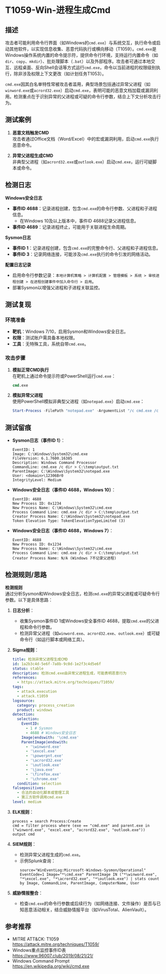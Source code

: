 # T1059-Win-进程生成Cmd

## 描述

攻击者可能利用命令行界面（如Windows的`cmd.exe`）与系统交互，执行命令或启动其他软件，以实现信息收集、恶意代码执行或横向移动（T1059）。`cmd.exe`是Windows操作系统内置的命令提示符，提供命令行环境，支持运行内置命令（如`dir`、`copy`、`mkdir`）、批处理脚本（`.bat`）以及外部程序。攻击者可通过本地交互、远程桌面、反向Shell会话等方式运行`cmd.exe`，命令以当前进程的权限级别执行，除非涉及权限上下文更改（如计划任务T1053）。

`cmd.exe`因其白名单特性常被攻击者滥用，典型场景包括通过异常父进程（如`winword.exe`或`acrord32.exe`）启动`cmd.exe`，表明可能的恶意文档加载或漏洞利用。检测重点在于识别异常的父进程或可疑的命令行参数，结合上下文分析攻击行为。

## 测试案例

1. **恶意文档触发CMD**  
   攻击者通过Office文档（Word/Excel）中的宏或漏洞利用，启动`cmd.exe`执行恶意命令。

2. **异常父进程生成CMD**  
   非典型父进程（如`acrord32.exe`或`outlook.exe`）启动`cmd.exe`，运行可疑脚本或命令。

## 检测日志

**Windows安全日志**  
- **事件ID 4688**：记录进程创建，包含`cmd.exe`的命令行参数、父进程和子进程信息。  
  - 在Windows 10及以上版本中，事件ID 4688记录父进程信息。  
- **事件ID 4689**：记录进程终止，可能用于关联进程生命周期。

**Sysmon日志**  
- **事件ID 1**：记录进程创建，包含`cmd.exe`的完整命令行、父进程和子进程信息。  
- **事件ID 3**：记录网络连接，可能涉及`cmd.exe`执行的命令引发的网络活动。

**配置日志记录**  
- 启用命令行参数记录：`本地计算机策略 > 计算机配置 > 管理模板 > 系统 > 审核进程创建 > 在进程创建事件中加入命令行 > 启用`。  
- 部署Sysmon以增强父进程和子进程关联监控。

## 测试复现

### 环境准备
- **靶机**：Windows 7/10，启用Sysmon和Windows安全日志。  
- **权限**：测试账户需具备本地权限。  
- **工具**：无特殊工具，系统自带`cmd.exe`。

### 攻击步骤
1. **模拟正常CMD执行**  
   在靶机上通过命令提示符或PowerShell运行`cmd.exe`：
   ```cmd
   cmd.exe
   ```

2. **模拟异常父进程**  
   使用PowerShell模拟非典型父进程（如`notepad.exe`）启动`cmd.exe`：
   ```powershell
   Start-Process -FilePath "notepad.exe" -ArgumentList "/c cmd.exe /c dir > C:\temp\output.txt"
   ```

## 测试留痕

- **Sysmon日志（事件ID 1）**：
  ```plaintext
  EventID: 1
  Image: C:\Windows\System32\cmd.exe
  FileVersion: 6.1.7600.16385
  Description: Windows Command Processor
  CommandLine: cmd.exe /c dir > C:\temp\output.txt
  ParentImage: C:\Windows\System32\notepad.exe
  User: <domain>\12306Br0
  IntegrityLevel: Medium
  ```
- **Windows安全日志（事件ID 4688，Windows 10）**：
  ```plaintext
  EventID: 4688
  New Process ID: 0x1234
  New Process Name: C:\Windows\System32\cmd.exe
  Process Command Line: cmd.exe /c dir > C:\temp\output.txt
  Creator Process Name: C:\Windows\System32\notepad.exe
  Token Elevation Type: TokenElevationTypeLimited (3)
  ```
- **Windows安全日志（事件ID 4688，Windows 7）**：
  ```plaintext
  EventID: 4688
  New Process ID: 0x1234
  New Process Name: C:\Windows\System32\cmd.exe
  Process Command Line: cmd.exe /c dir > C:\temp\output.txt
  Creator Process Name: N/A (Windows 7不记录父进程)
  ```

## 检测规则/思路

**检测规则**  
通过分析Sysmon和Windows安全日志，检测`cmd.exe`的异常父进程或可疑命令行参数。以下是具体思路：

1. **日志分析**：
   - 收集Sysmon事件ID 1或Windows安全事件ID 4688，提取`cmd.exe`的父进程和命令行参数。  
   - 检测异常父进程（如`winword.exe`、`acrord32.exe`、`outlook.exe`）或可疑命令行（如运行脚本或网络工具）。

2. **Sigma规则**：
   ```yaml
   title: 检测异常父进程生成CMD
   id: 1a2b3c4d-5e6f-7a8b-9c0d-1e2f3c4d5e6f
   status: stable
   description: 检测cmd.exe由异常父进程生成，可能表明恶意行为
   references:
     - https://attack.mitre.org/techniques/T1059/
   tags:
     - attack.execution
     - attack.t1059
   logsource:
     category: process_creation
     product: windows
   detection:
     selection:
       EventID:
         - 1 # Sysmon
         - 4688 # Windows安全日志
       Image|endswith: '\cmd.exe'
       ParentImage|endswith:
         - '\winword.exe'
         - '\excel.exe'
         - '\powerpnt.exe'
         - '\acrord32.exe'
         - '\outlook.exe'
         - '\java.exe'
         - '\firefox.exe'
         - '\chrome.exe'
     condition: selection
   falsepositives:
     - 合法的自动化脚本或管理工具
     - 第三方软件调用cmd.exe
   level: medium
   ```

3. **ELK规则**：
   ```plaintext
   process = search Process:Create
   cmd = filter process where (exe == "cmd.exe" and parent.exe in ("winword.exe", "excel.exe", "acrord32.exe", "outlook.exe"))
   output cmd
   ```

4. **SIEM规则**：
   - 检测异常父进程生成的`cmd.exe`。
   - 示例Splunk查询：
     ```spl
     source="WinEventLog:Microsoft-Windows-Sysmon/Operational" EventCode=1 Image="*\cmd.exe" ParentImage IN ("*\winword.exe", "*\excel.exe", "*\acrord32.exe", "*\outlook.exe") | stats count by Image, CommandLine, ParentImage, ComputerName, User
     ```

5. **威胁情报整合**：
   - 检查`cmd.exe`的命令行参数或后续行为（如网络连接、文件操作）是否与已知恶意活动相关，结合威胁情报平台（如VirusTotal、AlienVault）。

## 参考推荐

- MITRE ATT&CK: T1059  
  <https://attack.mitre.org/techniques/T1059/>  
- Windows重点监控事件ID表  
  <https://www.96007.club/2019/08/21/21/>  
- Windows Command Prompt  
  <https://en.wikipedia.org/wiki/cmd.exe>